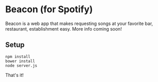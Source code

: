 Beacon (for Spotify)
====================

Beacon is a web app that makes requesting songs at your favorite bar, restaurant, establishment easy.  More info coming soon!

Setup
----------
```
npm install
bower install
node server.js
```

That's it!